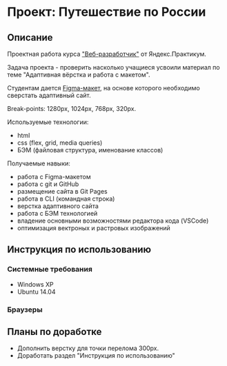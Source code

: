 # **Проект: Путешествие по России**

## **Описание**

Проектная работа курса ["Веб-разработчик"](https://practicum.yandex.ru/web/) от Яндекс.Практикум.

Задача проекта - проверить насколько учащиеся усвоили материал по теме "Адаптивная вёрстка и работа с макетом".

Студентам дается [Figma-макет](https://www.figma.com/file/5S2WSbEFL6awjVWJ0NWL8Q/Sprint-3_-Russia-_-desktop-mobile?node-id=28503%3A0), на основе которого необходимо сверстать адаптивный сайт.

Break-points: 1280px, 1024px, 768px, 320px.

Используемые технологии:
* html
* css (flex, grid, media queries)
* БЭМ (файловая структура, именование классов)

Получаемые навыки:
* работа с Figma-макетом
* работа с git и GitHub
* размещение сайта в Git Pages
* работа в CLI (командная строка)
* верстка адаптивного сайта
* работа с БЭМ технологией
* владение основными возможностями редактора кода (VSCode)
* оптимизация вектроных и растровых изображений

## **Инструкция по использованию**

### **Системные требования**
* Windows XP
* Ubuntu 14.04

### **Браузеры**

## **Планы по доработке**

* Дополнить верстку для точки перелома 300px.
* Доработать раздел "Инструкция по использованию"


